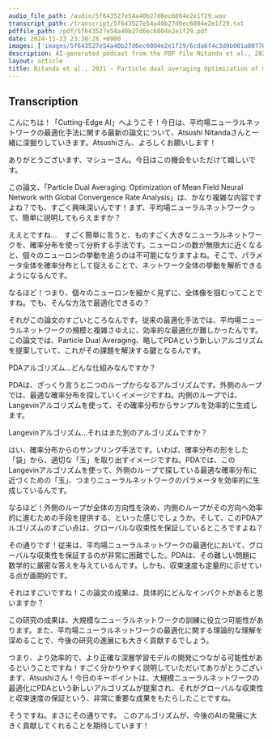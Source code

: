 ```yaml
---
audio_file_path: /audio/5f643527e54a40b27d6ec6004e2e1f29.wav
transcript_path: /transcript/5f643527e54a40b27d6ec6004e2e1f29.txt
pdffile_path: /pdf/5f643527e54a40b27d6ec6004e2e1f29.pdf
date: 2024-11-23 23:30:28 +0900
images: ['images/5f643527e54a40b27d6ec6004e2e1f29/6cda6f4c3d9b001a80770500c5171f3e6fd865639ecfc45c0bfaa518bce3e256.jpg', 'images/5f643527e54a40b27d6ec6004e2e1f29/77fe3a2e97a6905e4e3b0266553d6d50a1ab9d0abb05ff1509d62330aa735324.jpg']
description: AI-generated podcast from the PDF file Nitanda et al., 2021 - Particle dual averaging Optimization of mean field neural network with global convergence rate analysis_JP / 5f643527e54a40b27d6ec6004e2e1f29
layout: article
title: Nitanda et al., 2021 - Particle dual averaging Optimization of mean field neural network with global convergence rate analysis_JP
---
```


## Transcription
こんにちは！「Cutting-Edge AI」へようこそ！今日は、平均場ニューラルネットワークの最適化手法に関する最新の論文について、Atsushi Nitandaさんと一緒に深掘りしていきます。Atsushiさん、よろしくお願いします！

ありがとうございます、マシューさん。今日はこの機会をいただけて嬉しいです。

この論文、「Particle Dual Averaging: Optimization of Mean Field Neural Network with Global Convergence Rate Analysis」は、かなり複雑な内容ですよね？でも、すごく興味深いんです！まず、平均場ニューラルネットワークって、簡単に説明してもらえますか？

ええとですね…　すごく簡単に言うと、ものすごく大きなニューラルネットワークを、確率分布を使って分析する手法です。ニューロンの数が無限大に近くなると、個々のニューロンの挙動を追うのは不可能になりますよね。そこで、パラメータ全体を確率分布として捉えることで、ネットワーク全体の挙動を解析できるようになるんです。

なるほど！つまり、個々のニューロンを細かく見ずに、全体像を掴むってことですね。でも、そんな方法で最適化できるの？

それがこの論文のすごいところなんです。従来の最適化手法では、平均場ニューラルネットワークの規模と複雑さゆえに、効率的な最適化が難しかったんです。この論文では、Particle Dual Averaging、略してPDAという新しいアルゴリズムを提案していて、これがその課題を解決する鍵となるんです。

PDAアルゴリズム…どんな仕組みなんですか？

PDAは、ざっくり言うと二つのループからなるアルゴリズムです。外側のループでは、最適な確率分布を探していくイメージですね。内側のループでは、Langevinアルゴリズムを使って、その確率分布からサンプルを効率的に生成します。

Langevinアルゴリズム…それはまた別のアルゴリズムですか？

はい、確率分布からのサンプリング手法です。いわば、確率分布の形をした「袋」から、適切な「玉」を取り出すイメージですね。PDAでは、このLangevinアルゴリズムを使って、外側のループで探している最適な確率分布に近づくための「玉」、つまりニューラルネットワークのパラメータを効率的に生成しているんです。

なるほど！外側のループが全体の方向性を決め、内側のループがその方向へ効率的に進むための手段を提供する、といった感じでしょうか。そして、このPDAアルゴリズムのすごい点は、グローバルな収束性を保証しているところですよね？

その通りです！従来は、平均場ニューラルネットワークの最適化において、グローバルな収束性を保証するのが非常に困難でした。PDAは、その難しい問題に数学的に厳密な答えを与えているんです。しかも、収束速度も定量的に示せている点が画期的です。

それはすごいですね！この論文の成果は、具体的にどんなインパクトがあると思いますか？

この研究の成果は、大規模なニューラルネットワークの訓練に役立つ可能性があります。また、平均場ニューラルネットワークの最適化に関する理論的な理解を深めることで、今後の研究の進展にも大きく貢献するでしょう。

つまり、より効率的で、より正確な深層学習モデルの開発につながる可能性があるということですね！すごく分かりやすく説明していただいてありがとうございます、Atsushiさん！今日のキーポイントは、大規模ニューラルネットワークの最適化にPDAという新しいアルゴリズムが提案され、それがグローバルな収束性と収束速度の保証という、非常に重要な成果をもたらしたことですね。

そうですね。まさにその通りです。  このアルゴリズムが、今後のAIの発展に大きく貢献してくれることを期待しています！







